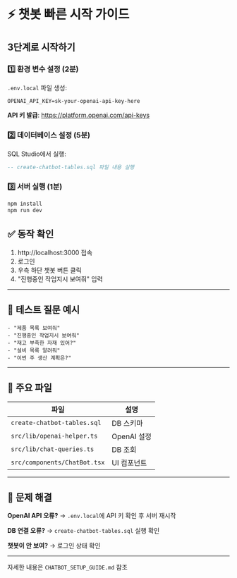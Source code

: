 # ⚡ 챗봇 빠른 시작 가이드

## 3단계로 시작하기

### 1️⃣ 환경 변수 설정 (2분)

`.env.local` 파일 생성:

```env
OPENAI_API_KEY=sk-your-openai-api-key-here
```

**API 키 발급**: https://platform.openai.com/api-keys

### 2️⃣ 데이터베이스 설정 (5분)

SQL Studio에서 실행:

```sql
-- create-chatbot-tables.sql 파일 내용 실행
```

### 3️⃣ 서버 실행 (1분)

```bash
npm install
npm run dev
```

## ✅ 동작 확인

1. http://localhost:3000 접속
2. 로그인
3. 우측 하단 챗봇 버튼 클릭
4. "진행중인 작업지시 보여줘" 입력

---

## 💬 테스트 질문 예시

```
- "제품 목록 보여줘"
- "진행중인 작업지시 보여줘"
- "재고 부족한 자재 있어?"
- "설비 목록 알려줘"
- "이번 주 생산 계획은?"
```

---

## 🔧 주요 파일

| 파일 | 설명 |
|------|------|
| `create-chatbot-tables.sql` | DB 스키마 |
| `src/lib/openai-helper.ts` | OpenAI 설정 |
| `src/lib/chat-queries.ts` | DB 조회 |
| `src/components/ChatBot.tsx` | UI 컴포넌트 |

---

## 🐛 문제 해결

**OpenAI API 오류?**
→ `.env.local`에 API 키 확인 후 서버 재시작

**DB 연결 오류?**
→ `create-chatbot-tables.sql` 실행 확인

**챗봇이 안 보여?**
→ 로그인 상태 확인

---

자세한 내용은 `CHATBOT_SETUP_GUIDE.md` 참조

